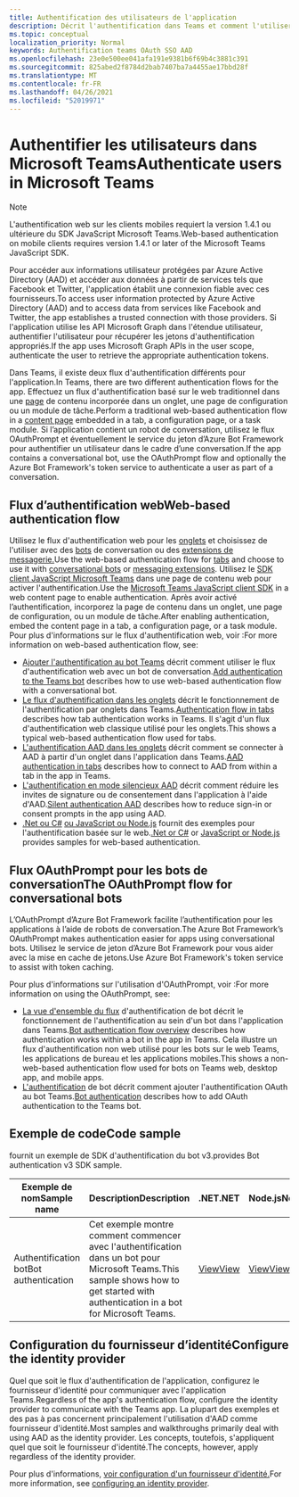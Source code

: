 ```yaml
---
title: Authentification des utilisateurs de l'application
description: Décrit l'authentification dans Teams et comment l'utiliser dans les applications
ms.topic: conceptual
localization_priority: Normal
keywords: Authentification teams OAuth SSO AAD
ms.openlocfilehash: 23e0e500ee041afa191e9381b6f69b4c3881c391
ms.sourcegitcommit: 825abed2f8784d2bab7407ba7a4455ae17bbd28f
ms.translationtype: MT
ms.contentlocale: fr-FR
ms.lasthandoff: 04/26/2021
ms.locfileid: "52019971"
---
```

# <a name="authenticate-users-in-microsoft-teams"></a><span data-ttu-id="81819-104">Authentifier les utilisateurs dans Microsoft Teams</span><span class="sxs-lookup"><span data-stu-id="81819-104">Authenticate users in Microsoft Teams</span></span>

> [!NOTE]
> <span data-ttu-id="81819-105">L'authentification web sur les clients mobiles requiert la version 1.4.1 ou ultérieure du SDK JavaScript Microsoft Teams.</span><span class="sxs-lookup"><span data-stu-id="81819-105">Web-based authentication on mobile clients requires version 1.4.1 or later of the Microsoft Teams JavaScript SDK.</span></span>

<span data-ttu-id="81819-106">Pour accéder aux informations utilisateur protégées par Azure Active Directory (AAD) et accéder aux données à partir de services tels que Facebook et Twitter, l'application établit une connexion fiable avec ces fournisseurs.</span><span class="sxs-lookup"><span data-stu-id="81819-106">To access user information protected by Azure Active Directory (AAD) and to access data from services like Facebook and Twitter, the app establishes a trusted connection with those providers.</span></span> <span data-ttu-id="81819-107">Si l'application utilise les API Microsoft Graph dans l'étendue utilisateur, authentifier l'utilisateur pour récupérer les jetons d'authentification appropriés.</span><span class="sxs-lookup"><span data-stu-id="81819-107">If the app uses Microsoft Graph APIs in the user scope, authenticate the user to retrieve the appropriate authentication tokens.</span></span>

<span data-ttu-id="81819-108">Dans Teams, il existe deux flux d'authentification différents pour l'application.</span><span class="sxs-lookup"><span data-stu-id="81819-108">In Teams, there are two different authentication flows for the app.</span></span> <span data-ttu-id="81819-109">Effectuez un flux d'authentification basé sur le web traditionnel dans une [page](~/tabs/how-to/create-tab-pages/content-page.md) de contenu incorporée dans un onglet, une page de configuration ou un module de tâche.</span><span class="sxs-lookup"><span data-stu-id="81819-109">Perform a traditional web-based authentication flow in a [content page](~/tabs/how-to/create-tab-pages/content-page.md) embedded in a tab, a configuration page, or a task module.</span></span> <span data-ttu-id="81819-110">Si l’application contient un robot de conversation, utilisez le flux OAuthPrompt et éventuellement le service du jeton d’Azure Bot Framework pour authentifier un utilisateur dans le cadre d’une conversation.</span><span class="sxs-lookup"><span data-stu-id="81819-110">If the app contains a conversational bot, use the OAuthPrompt flow and optionally the Azure Bot Framework's token service to authenticate a user as part of a conversation.</span></span>

## <a name="web-based-authentication-flow"></a><span data-ttu-id="81819-111">Flux d’authentification web</span><span class="sxs-lookup"><span data-stu-id="81819-111">Web-based authentication flow</span></span>

<span data-ttu-id="81819-112">Utilisez le flux d'authentification web pour les [onglets](~/tabs/what-are-tabs.md) et choisissez de l'utiliser avec des [bots](~/bots/what-are-bots.md) de conversation ou des [extensions de messagerie.](~/messaging-extensions/what-are-messaging-extensions.md)</span><span class="sxs-lookup"><span data-stu-id="81819-112">Use the web-based authentication flow for [tabs](~/tabs/what-are-tabs.md) and choose to use it with [conversational bots](~/bots/what-are-bots.md) or [messaging extensions](~/messaging-extensions/what-are-messaging-extensions.md).</span></span> <span data-ttu-id="81819-113">Utilisez le [SDK client JavaScript Microsoft Teams](/javascript/api/overview/msteams-client) dans une page de contenu web pour activer l'authentification.</span><span class="sxs-lookup"><span data-stu-id="81819-113">Use the [Microsoft Teams JavaScript client SDK](/javascript/api/overview/msteams-client) in a web content page to enable authentication.</span></span> <span data-ttu-id="81819-114">Après avoir activé l’authentification, incorporez la page de contenu dans un onglet, une page de configuration, ou un module de tâche.</span><span class="sxs-lookup"><span data-stu-id="81819-114">After enabling authentication, embed the content page in a tab, a configuration page, or a task module.</span></span> <span data-ttu-id="81819-115">Pour plus d'informations sur le flux d'authentification web, voir :</span><span class="sxs-lookup"><span data-stu-id="81819-115">For more information on web-based authentication flow, see:</span></span>

* <span data-ttu-id="81819-116">[Ajouter l'authentification au bot Teams](~/bots/how-to/authentication/add-authentication.md) décrit comment utiliser le flux d'authentification web avec un bot de conversation.</span><span class="sxs-lookup"><span data-stu-id="81819-116">[Add authentication to the Teams bot](~/bots/how-to/authentication/add-authentication.md) describes how to use web-based authentication flow with a conversational bot.</span></span>
* <span data-ttu-id="81819-117">[Le flux d'authentification dans les onglets](~/tabs/how-to/authentication/auth-flow-tab.md) décrit le fonctionnement de l'authentification par onglets dans Teams.</span><span class="sxs-lookup"><span data-stu-id="81819-117">[Authentication flow in tabs](~/tabs/how-to/authentication/auth-flow-tab.md) describes how tab authentication works in Teams.</span></span> <span data-ttu-id="81819-118">Il s'agit d'un flux d'authentification web classique utilisé pour les onglets.</span><span class="sxs-lookup"><span data-stu-id="81819-118">This shows a typical web-based authentication flow used for tabs.</span></span>
* <span data-ttu-id="81819-119">[L'authentification AAD dans les onglets](~/tabs/how-to/authentication/auth-tab-AAD.md) décrit comment se connecter à AAD à partir d'un onglet dans l'application dans Teams.</span><span class="sxs-lookup"><span data-stu-id="81819-119">[AAD authentication in tabs](~/tabs/how-to/authentication/auth-tab-AAD.md) describes how to connect to AAD from within a tab in the app in Teams.</span></span>
* <span data-ttu-id="81819-120">[L'authentification en mode silencieux AAD](~/tabs/how-to/authentication/auth-silent-AAD.md) décrit comment réduire les invites de signature ou de consentement dans l'application à l'aide d'AAD.</span><span class="sxs-lookup"><span data-stu-id="81819-120">[Silent authentication AAD](~/tabs/how-to/authentication/auth-silent-AAD.md) describes how to reduce sign-in or consent prompts in the app using AAD.</span></span>
* <span data-ttu-id="81819-121">[.Net ou C#](https://github.com/OfficeDev/microsoft-teams-sample-complete-csharp) [ou JavaScript ou Node.js](https://github.com/OfficeDev/microsoft-teams-sample-complete-node) fournit des exemples pour l'authentification basée sur le web.</span><span class="sxs-lookup"><span data-stu-id="81819-121">[.Net or C#](https://github.com/OfficeDev/microsoft-teams-sample-complete-csharp) or [JavaScript or Node.js](https://github.com/OfficeDev/microsoft-teams-sample-complete-node) provides samples for web-based authentication.</span></span>

## <a name="the-oauthprompt-flow-for-conversational-bots"></a><span data-ttu-id="81819-122">Flux OAuthPrompt pour les bots de conversation</span><span class="sxs-lookup"><span data-stu-id="81819-122">The OAuthPrompt flow for conversational bots</span></span>

<span data-ttu-id="81819-123">L’OAuthPrompt d’Azure Bot Framework facilite l’authentification pour les applications à l’aide de robots de conversation.</span><span class="sxs-lookup"><span data-stu-id="81819-123">The Azure Bot Framework’s OAuthPrompt makes authentication easier for apps using conversational bots.</span></span> <span data-ttu-id="81819-124">Utilisez le service de jeton d’Azure Bot Framework pour vous aider avec la mise en cache de jetons.</span><span class="sxs-lookup"><span data-stu-id="81819-124">Use Azure Bot Framework's token service to assist with token caching.</span></span>

<span data-ttu-id="81819-125">Pour plus d'informations sur l'utilisation d'OAuthPrompt, voir :</span><span class="sxs-lookup"><span data-stu-id="81819-125">For more information on using the OAuthPrompt, see:</span></span>

* <span data-ttu-id="81819-126">[La vue d'ensemble du flux](~/bots/how-to/authentication/auth-flow-bot.md) d'authentification de bot décrit le fonctionnement de l'authentification au sein d'un bot dans l'application dans Teams.</span><span class="sxs-lookup"><span data-stu-id="81819-126">[Bot authentication flow overview](~/bots/how-to/authentication/auth-flow-bot.md) describes how authentication works within a bot in the app in Teams.</span></span> <span data-ttu-id="81819-127">Cela illustre un flux d'authentification non web utilisé pour les bots sur le web Teams, les applications de bureau et les applications mobiles.</span><span class="sxs-lookup"><span data-stu-id="81819-127">This shows a non-web-based authentication flow used for bots on Teams web, desktop app, and mobile apps.</span></span>
* <span data-ttu-id="81819-128">[L'authentification](~/bots/how-to/authentication/add-authentication.md) de bot décrit comment ajouter l'authentification OAuth au bot Teams.</span><span class="sxs-lookup"><span data-stu-id="81819-128">[Bot authentication](~/bots/how-to/authentication/add-authentication.md) describes how to add OAuth authentication to the Teams bot.</span></span>

## <a name="code-sample"></a><span data-ttu-id="81819-129">Exemple de code</span><span class="sxs-lookup"><span data-stu-id="81819-129">Code sample</span></span>

<span data-ttu-id="81819-130">fournit un exemple de SDK d'authentification du bot v3.</span><span class="sxs-lookup"><span data-stu-id="81819-130">provides Bot authentication v3 SDK sample.</span></span>

| <span data-ttu-id="81819-131">**Exemple de nom**</span><span class="sxs-lookup"><span data-stu-id="81819-131">**Sample name**</span></span> | <span data-ttu-id="81819-132">**Description**</span><span class="sxs-lookup"><span data-stu-id="81819-132">**Description**</span></span> | <span data-ttu-id="81819-133">**.NET**</span><span class="sxs-lookup"><span data-stu-id="81819-133">**.NET**</span></span> | <span data-ttu-id="81819-134">**Node.js**</span><span class="sxs-lookup"><span data-stu-id="81819-134">**Node.js**</span></span> | <span data-ttu-id="81819-135">**Python**</span><span class="sxs-lookup"><span data-stu-id="81819-135">**Python**</span></span> |
|---------------|------------|------------|-------------|---------------|
| <span data-ttu-id="81819-136">Authentification bot</span><span class="sxs-lookup"><span data-stu-id="81819-136">Bot authentication</span></span> | <span data-ttu-id="81819-137">Cet exemple montre comment commencer avec l'authentification dans un bot pour Microsoft Teams.</span><span class="sxs-lookup"><span data-stu-id="81819-137">This sample shows how to get started with authentication in a bot for Microsoft Teams.</span></span> | [<span data-ttu-id="81819-138">View</span><span class="sxs-lookup"><span data-stu-id="81819-138">View</span></span>](https://github.com/microsoft/BotBuilder-Samples/tree/master/samples/csharp_dotnetcore/46.teams-auth) | [<span data-ttu-id="81819-139">View</span><span class="sxs-lookup"><span data-stu-id="81819-139">View</span></span>](https://github.com/microsoft/BotBuilder-Samples/tree/master/samples/javascript_nodejs/46.teams-auth) | [<span data-ttu-id="81819-140">View</span><span class="sxs-lookup"><span data-stu-id="81819-140">View</span></span>](https://github.com/microsoft/BotBuilder-Samples/tree/main/samples/python/46.teams-auth) |

## <a name="configure-the-identity-provider"></a><span data-ttu-id="81819-141">Configuration du fournisseur d’identité</span><span class="sxs-lookup"><span data-stu-id="81819-141">Configure the identity provider</span></span>

<span data-ttu-id="81819-142">Quel que soit le flux d'authentification de l'application, configurez le fournisseur d'identité pour communiquer avec l'application Teams.</span><span class="sxs-lookup"><span data-stu-id="81819-142">Regardless of the app's authentication flow, configure the identity provider to communicate with the Teams app.</span></span> <span data-ttu-id="81819-143">La plupart des exemples et des pas à pas concernent principalement l'utilisation d'AAD comme fournisseur d'identité.</span><span class="sxs-lookup"><span data-stu-id="81819-143">Most samples and walkthroughs primarily deal with using AAD as the identity provider.</span></span> <span data-ttu-id="81819-144">Les concepts, toutefois, s'appliquent quel que soit le fournisseur d'identité.</span><span class="sxs-lookup"><span data-stu-id="81819-144">The concepts, however, apply regardless of the identity provider.</span></span>

<span data-ttu-id="81819-145">Pour plus d'informations, [voir configuration d'un fournisseur d'identité.](~/concepts/authentication/configure-identity-provider.md)</span><span class="sxs-lookup"><span data-stu-id="81819-145">For more information, see [configuring an identity provider](~/concepts/authentication/configure-identity-provider.md).</span></span>
